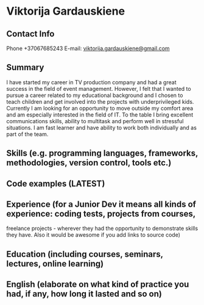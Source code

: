 # Viktorija Gardauskiene

## Contact Info 
Phone +37067685243
E-mail: viktorija.gardauskiene@gmail.com

## Summary 
I have started my career in TV production company and had a great success in the field of
event management. However, I felt that I wanted to pursue a career related to my educational
background and I chosen to teach children and get involved into the projects with
underprivileged kids.
Currently I am looking for an opportunity to move outside my comfort area and am especially
interested in the field of IT. To the table I bring excellent communications skills, ability to
multitask and perform well in stressful situations. I am fast learner and have ability to work
both individually and as part of the team.

## Skills (e.g. programming languages, frameworks, methodologies, version control, tools etc.)
## Code examples (LATEST)
## Experience (for a Junior Dev it means all kinds of experience: coding tests, projects from courses,
freelance projects - wherever they had the opportunity to demonstrate skills they have.
Also it would be awesome if you add links to source code)
## Education (including courses, seminars, lectures, online learning)
## English (elaborate on what kind of practice you had, if any, how long it lasted and so on)
